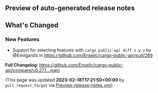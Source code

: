 ## Preview of auto-generated release notes
<!-- Release notes generated using configuration in .github/release.yml at main -->

## What's Changed
### New Features
* Support for selecting features with `cargo public-api diff x.y.z` by @Emilgardis in https://github.com/Enselic/cargo-public-api/pull/289


**Full Changelog**: https://github.com/Enselic/cargo-public-api/compare/v0.27.1...main


(This page was updated **2023-02-18T17:21:50+00:00** by `pull_request_target` via [Preview-release-notes.yml](https://github.com/Enselic/cargo-public-api/actions/runs/4212238903))
